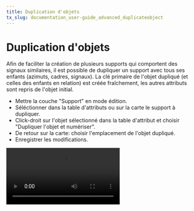 ```yaml
---
title: Duplication d'objets
tx_slug: documentation_user-guide_advanced_duplicateobject
---
```


# Duplication d'objets

Afin de faciliter la création de plusieurs supports qui comportent des signaux similaires, il est possible de dupliquer un support avec tous ses enfants (azimuts, cadres, signaux). La clé primaire de l'objet dupliqué (et celles des enfants en relation) est créée fraîchement, les autres attributs sont repris de l'objet initial. 

* Mettre la couche "Support" en mode édition.
* Séléctionner dans la table d'attributs ou sur la carte le support à dupliquer.
* Click-droit sur l'objet sélectionné dans la table d'attribut et choisir "Dupliquer l'objet et numériser". 
* De retour sur la carte: choisir l'emplacement de l'objet dupliqué.
* Enregistrer les modifications.

<video controls>
<source src="../../../assets/videos/duplicate_features_720.mp4" type="video/mp4">
</video>
